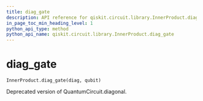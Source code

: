 ```yaml
---
title: diag_gate
description: API reference for qiskit.circuit.library.InnerProduct.diag_gate
in_page_toc_min_heading_level: 1
python_api_type: method
python_api_name: qiskit.circuit.library.InnerProduct.diag_gate
---
```


# diag\_gate

<span id="qiskit.circuit.library.InnerProduct.diag_gate" />

`InnerProduct.diag_gate(diag, qubit)`

Deprecated version of QuantumCircuit.diagonal.

